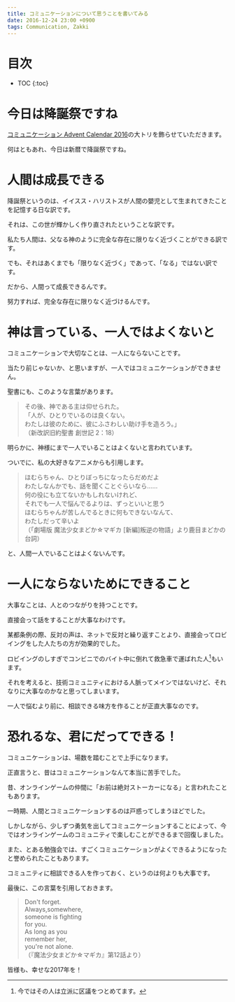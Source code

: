 ```yaml
---
title: コミュニケーションについて思うことを書いてみる
date: 2016-12-24 23:00 +0900
tags: Communication, Zakki
---
```


# 目次

* TOC
{:toc}

# 今日は降誕祭ですね

[コミュニケーション Advent Calendar 2016](http://qiita.com/advent-calendar/2016/communication)の大トリを飾らせていただきます。

何はともあれ、今日は新暦で降誕祭ですね。

# 人間は成長できる

降誕祭というのは、イイスス・ハリストスが人間の嬰児として生まれてきたことを記憶する日な訳です。

それは、この世が輝かしく作り直されたということな訳です。

私たち人間は、父なる神のように完全な存在に限りなく近づくことができる訳です。

でも、それはあくまでも「限りなく近づく」であって、「なる」ではない訳です。

だから、人間って成長できるんです。

努力すれば、完全な存在に限りなく近づけるんです。

# 神は言っている、一人ではよくないと

コミュニケーションで大切なことは、一人にならないことです。

当たり前じゃないか、と思いますが、一人ではコミュニケーションができません。

聖書にも、このような言葉があります。

> その後、神である主は仰せられた。  
>「人が、ひとりでいるのは良くない。  
> わたしは彼のために、彼にふさわしい助け手を造ろう。」  
> （新改訳旧約聖書 創世記 2：18）

明らかに、神様にまで一人でいることはよくないと言われています。

ついでに、私の大好きなアニメからも引用します。

> ほむらちゃん、ひとりぼっちになったらだめだよ  
> わたしなんかでも、話を聞くことぐらいなら……  
> 何の役にも立てないかもしれないけれど、  
> それでも一人で悩んでるよりは、ずっといいと思う  
> ほむらちゃんが苦しんでるときに何もできないなんて、  
> わたしだって辛いよ  
> （「劇場版 魔法少女まどか☆マギカ [新編]叛逆の物語」より鹿目まどかの台詞）

と、人間一人でいることはよくないんです。

# 一人にならないためにできること

大事なことは、人とのつながりを持つことです。

直接会って話をすることが大事なわけです。

某都条例の際、反対の声は、ネットで反対と繰り返すことより、直接会ってロビイングをした人たちの方が効果的でした。

ロビイングのしすぎでコンビニでのバイト中に倒れて救急車で運ばれた人[^1]もいます。

[^1]: 今ではその人は立派に区議をつとめてます。

それを考えると、技術コミュニティにおける人脈ってメインではないけど、それなりに大事なのかなと思ってしまいます。

一人で悩むより前に、相談できる味方を作ることが正直大事なのです。

# 恐れるな、君にだってできる！

コミュニケーションは、場数を踏むことで上手になります。

正直言うと、昔はコミュニケーションなんて本当に苦手でした。

昔、オンラインゲームの仲間に「お前は絶対ストーカーになる」と言われたこともあります。

一時期、人間とコミュニケーションするのは戸惑ってしまうほどでした。

しかしながら、少しずつ勇気を出してコミュニケーションすることによって、今ではオンラインゲームのコミュニティで楽しむことができるまで回復しました。

また、とある勉強会では、すごくコミュニケーションがよくできるようになったと誉められたこともあります。

コミュニティに相談できる人を作っておく、というのは何よりも大事です。

最後に、この言葉を引用しておきます。

> Don't forget.  
> Always,somewhere,  
> someone is fighting  
> for you.  
> As long as you  
> remember her,  
> you're not alone.  
> （『魔法少女まどか☆マギカ』第12話より）

皆様も、幸せな2017年を！
